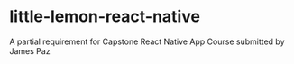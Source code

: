 # little-lemon-react-native
A partial requirement for Capstone React Native App Course
submitted by James Paz